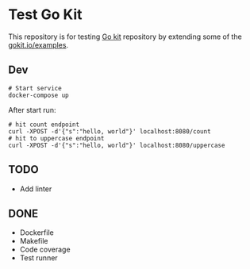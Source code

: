 # Test Go Kit

This repository is for testing [Go kit](https://github.com/go-kit/kit) repository by extending some of the [gokit.io/examples](https://gokit.io/examples). 

## Dev
```shell
# Start service
docker-compose up
```

After start run:
```shell
# hit count endpoint
curl -XPOST -d'{"s":"hello, world"}' localhost:8080/count
# hit to uppercase endpoint
curl -XPOST -d'{"s":"hello, world"}' localhost:8080/uppercase

```

## TODO
* Add linter

## DONE
* Dockerfile
* Makefile
* Code coverage
* Test runner
